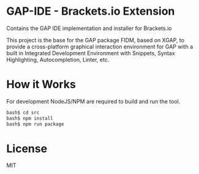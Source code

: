 # GAP-IDE - Brackets.io Extension

Contains the GAP IDE implementation and installer for Brackets.io

This project is the base for the GAP package FIDM, based on XGAP, to provide
a cross-platform graphical interaction environment for GAP with a built in
Integrated Development Environment with Snippets, Syntax Highlighting, Autocompletion, 
Linter, etc.

# How it Works 

For development NodeJS/NPM are required to build and run the tool.

```bash
bash$ cd src
bash$ npm install
bash$ npm run package
```

# License

MIT
